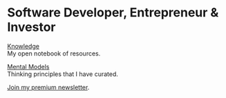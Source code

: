 # Software Developer, Entrepreneur & Investor

[Knowledge](/knowledge/) <br />My open notebook of resources.

[Mental Models](/mental-models/) <br />Thinking principles that I have curated.

 <a href="https://strada.substack.com/">Join my premium newsletter</a>.
